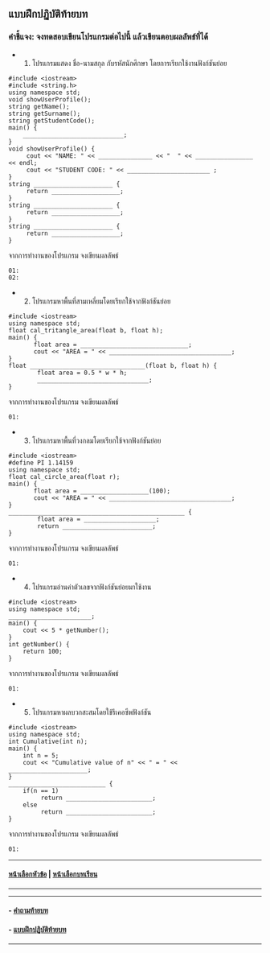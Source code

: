 ## แบบฝึกปฏิบัติท้ายบท
### คำชี้แจง: จงทดสอบเขียนโปรแกรมต่อไปนี้ แล้วเขียนตอบผลลัพธ์ที่ได้ 
* 1) โปรแกรมแสดง ชื่อ-นามสกุล กับรหัสนักศึกษา โดยการเรียกใช้งานฟังก์ชันย่อย

```
#include <iostream> 
#include <string.h>			
using namespace std;
void showUserProfile();         
string getName();                 
string getSurname(); 
string getStudentCode();               
main() {
    ____________________________;       
}
void showUserProfile() {       
     cout << "NAME: " << _______________ << "  " << ________________ << endl; 
     cout << "STUDENT CODE: " << _______________________ ;
}
string ______________________ {               
     return ___________________;
}
string ______________________ {              
     return ___________________;
}
string ______________________ {              
     return ___________________;
}	
```

จากการทำงานของโปรแกรม จงเขียนผลลัพธ์

```
01:
02:
```

* 2) โปรแกรมหาพื้นที่สามเหลี่ยมโดยเรียกใช้จากฟังก์ชันย่อย

```
#include <iostream>	
using namespace std;
float cal_tritangle_area(float b, float h);
main() {
       float area = ______________________________;
       cout << "AREA = " << __________________________________;
}
float ________________________________(float b, float h) { 
        float area = 0.5 * w * h;
        _______________________________;
}
```

จากการทำงานของโปรแกรม จงเขียนผลลัพธ์

```
01:
```

* 3) โปรแกรมหาพื้นที่วงกลมโดยเรียกใช้จากฟังก์ชันย่อย

```
#include <iostream>
#define PI 1.14159	
using namespace std;
float cal_circle_area(float r);
main() {
       float area = ___________________(100);
       cout << "AREA = " << __________________________________;
}
_________________________________________________ { 
        float area = ____________________;
        return _________________________;
}

```

จากการทำงานของโปรแกรม จงเขียนผลลัพธ์

```
01:
```

* 4) โปรแกรมอ่านค่าตัวเลขจากฟังก์ชันย่อยมาใช้งาน

```
#include <iostream>	
using namespace std;
_______________________;
main() {
    cout << 5 * getNumber();
}
int getNumber() {
    return 100;
}
```

จากการทำงานของโปรแกรม จงเขียนผลลัพธ์

```
01:
```

* 5) โปรแกรมหาผลบวกสะสมโดยใช้รีเคอซีพฟังก์ชัน

```
#include <iostream>	
using namespace std;
int Cumulative(int n);
main() {
    int n = 5;
    cout << "Cumulative value of n" << " = " << ______________________;
}
___________________________ {
    if(n == 1)  
         return ________________________;
    else
         return ________________________; 
}
```

จากการทำงานของโปรแกรม จงเขียนผลลัพธ์

```
01:
```




---
#### [หน้าเลือกหัวข้อ](README.md) | [หน้าเลือกบทเรียน](../README.md)
---
---
#### - [คำถามท้ายบท](0330.md)
#### - [แบบฝึกปฏิบัติท้ายบท](0350.md)
---
